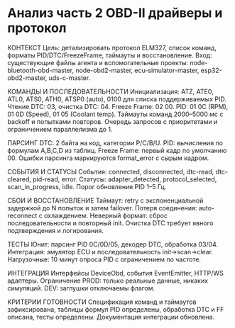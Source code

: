 # Анализ часть 2 OBD-II драйверы и протокол

КОНТЕКСТ
Цель: детализировать протокол ELM327, список команд, форматы PID/DTC/FreezeFrame, таймауты и восстановление. Вход: существующие файлы агента и вспомогательные проекты: node-bluetooth-obd-master, node-obd2-master, ecu-simulator-master, esp32-obd2-master, uds-c-master.

КОМАНДЫ И ПОСЛЕДОВАТЕЛЬНОСТИ
Инициализация: ATZ, ATE0, ATL0, ATS0, ATH0, ATSP0 (auto), 0100 для списка поддерживаемых PID. Чтение DTC: 03, очистка DTC: 04. Freeze Frame: 02 00. PID: 01 0C (RPM), 01 0D (Speed), 01 05 (Coolant temp). Таймауты команд 2000–5000 мс с backoff и попытками повторов. Очередь запросов с приоритетами и ограничением параллелизма до 1.

ПАРСИНГ
DTC: 2 байта на код, категории P/C/B/U. PID: вычисления по формулам A,B,C,D из таблиц. Freeze Frame: первый кадр по умолчанию 00. Ошибки парсинга маркируются format_error с сырым кадром.

СОБЫТИЯ И СТАТУСЫ
События: connected, disconnected, dtc-read, dtc-cleared, pid-read, error. Статусы: adapter_detected, protocol_selected, scan_in_progress, idle. Порог обновления PID 1–5 Гц.

СБОИ И ВОССТАНОВЛЕНИЕ
Таймаут: retry с экспоненциальной задержкой до N попыток и затем failover. Потеря соединения: auto-reconnect с охлаждением. Неверный формат: сброс последовательности и повторный init. Очистка DTC требует явного подтверждения и логирования.

ТЕСТЫ
Юнит: парсинг PID 0C/0D/05, декодер DTC, обработка 03/04. Интеграция: эмулятор ECU и последовательность init→scan→clear. Нагрузочные: 10 минут опроса PID с ограничением по частоте.

ИНТЕГРАЦИЯ
Интерфейсы DeviceObd, события EventEmitter, HTTP/WS адаптеры. Ограничение PROD: только реальные данные, никаких симуляций. DEV: заглушки отключаемы флагом.

КРИТЕРИИ ГОТОВНОСТИ
Спецификация команд и таймаутов зафиксирована, таблицы формул PID определены, обработка DTC и FF описана, тесты определены. Документация интеграции обновлена.
